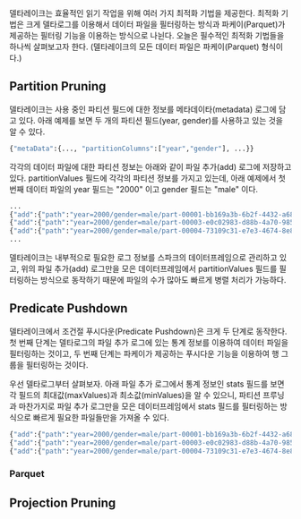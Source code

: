 델타레이크는 효율적인 읽기 작업을 위해 여러 가지 최적화 기법을 제공한다. 최적화 기법은 크게 델타로그를 이용해서 데이터 파일을 필터링하는 방식과 파케이(Parquet)가 제공하는 필터링 기능을 이용하는 방식으로 나뉜다. 오늘은 필수적인 최적화 기법들을 하나씩 살펴보고자 한다.
(델타레이크의 모든 데이터 파일은 파케이(Parquet) 형식이다.)

## Partition Pruning

델타레이크는 사용 중인 파티션 필드에 대한 정보를 메타데이타(metadata) 로그에 담고 있다. 아래 예제를 보면 두 개의 파티션 필드(year, gender)를 사용하고 있는 것을 알 수 있다.

```python
{"metaData":{..., "partitionColumns":["year","gender"], ...}}
```

각각의 데이터 파일에 대한 파티션 정보는 아래와 같이 파일 추가(add) 로그에 저장하고 있다. partitionValues 필드에 각각의 파티션 정보를 가지고 있는데, 아래 예제에서 첫 번째 데이터 파일의 year 필드는 "2000" 이고 gender 필드는 "male" 이다.

```python
...
{"add":{"path":"year=2000/gender=male/part-00001-bb169a3b-6b2f-4432-a686-c5c596526780.c000.snappy.parquet","partitionValues":{"year":"2000","gender":"male"}, ...}
{"add":{"path":"year=2000/gender=male/part-00003-e0c02983-d88b-4a70-9855-42cc1a8766a5.c000.snappy.parquet","partitionValues":{"year":"2000","gender":"male"}, ...}
{"add":{"path":"year=2000/gender=male/part-00004-73109c31-e7e3-4674-8e8e-24c2bed9da35.c000.snappy.parquet","partitionValues":{"year":"2000","gender":"male"}, ...}
...
```

델타레이크는 내부적으로 필요한 로그 정보를 스파크의 데이터프레임으로 관리하고 있고, 위의 파일 추가(add) 로그만을 모은 데이터프레임에서 partitionValues 필드를 필터링하는 방식으로 동작하기 때문에 파일의 수가 많아도 빠르게 병렬 처리가 가능하다.

## Predicate Pushdown

델타레이크에서 조건절 푸시다운(Predicate Pushdown)은 크게 두 단계로 동작한다. 첫 번째 단계는 델타로그의 파일 추가 로그에 있는 통계 정보를 이용하여 데이터 파일을 필터링하는 것이고, 두 번째 단계는 파케이가 제공하는 푸시다운 기능을 이용하여 행 그룹을 필터링하는 것이다.

우선 델타로그부터 살펴보자. 아래 파일 추가 로그에서 통계 정보인 stats 필드를 보면 각 필드의 최대값(maxValues)과 최소값(minValues)을 알 수 있으니, 파티션 프루닝과 마찬가지로 파일 추가 로그만을 모은 데이터프레임에서 stats 필드를 필터링하는 방식으로 빠르게 필요한 파일들만을 가져올 수 있다.

```python
{"add":{"path":"year=2000/gender=male/part-00001-bb169a3b-6b2f-4432-a686-c5c596526780.c000.snappy.parquet","stats":"{\"numRecords\":1,\"minValues\":{\"firstname\":\"James\",\"middlename\":\"\",\"lastname\":\"Smith\",\"salary\":3000},\"maxValues\":{\"firstname\":\"James\",\"middlename\":\"\",\"lastname\":\"Smith\",\"salary\":3000},\"nullCount\":{\"firstname\":0,\"middlename\":0,\"lastname\":0,\"salary\":0}}", ...}}
{"add":{"path":"year=2000/gender=male/part-00003-e0c02983-d88b-4a70-9855-42cc1a8766a5.c000.snappy.parquet","stats":"{\"numRecords\":1,\"minValues\":{\"firstname\":\"Michael\",\"middlename\":\"Rose\",\"lastname\":\"\",\"salary\":4000},\"maxValues\":{\"firstname\":\"Michael\",\"middlename\":\"Rose\",\"lastname\":\"\",\"salary\":4000},\"nullCount\":{\"firstname\":0,\"middlename\":0,\"lastname\":0,\"salary\":0}}", ...}}
{"add":{"path":"year=2000/gender=male/part-00004-73109c31-e7e3-4674-8e8e-24c2bed9da35.c000.snappy.parquet","stats":"{\"numRecords\":1,\"minValues\":{\"firstname\":\"Robert\",\"middlename\":\"\",\"lastname\":\"Williams\",\"salary\":4000},\"maxValues\":{\"firstname\":\"Robert\",\"middlename\":\"\",\"lastname\":\"Williams\",\"salary\":4000},\"nullCount\":{\"firstname\":0,\"middlename\":0,\"lastname\":0,\"salary\":0}}", ...}}
```

### Parquet

## Projection Pruning
